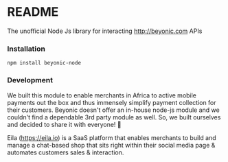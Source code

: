 # README

The unofficial Node Js library for interacting http://beyonic.com APIs


### Installation
```
npm install beyonic-node
```

### Development

We built this module to enable merchants in Africa to active mobile payments out the box and thus immensely simplify payment collection for their customers. Beyonic doesn't offer an in-house node-js module and we couldn't find a dependable 3rd party module as well. So, we built ourselves and decided to share it with everyone! :slightly_smiling_face:


Eila (https://eila.io) is a SaaS platform that enables merchants to build and manage a chat-based shop that sits right within their social media page & automates customers sales & interaction.
